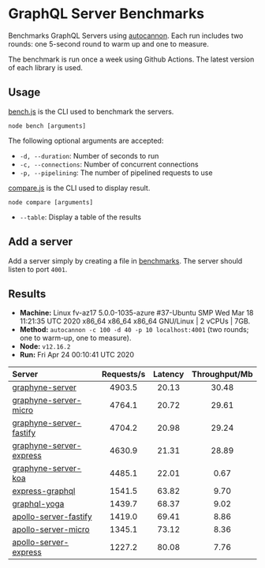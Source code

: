 # GraphQL Server Benchmarks

Benchmarks GraphQL Servers using [autocannon](https://github.com/mcollina/autocannon). Each run includes two rounds: one 5-second round to warm up and one to measure.

The benchmark is run once a week using Github Actions. The latest version of each library is used.

## Usage

[bench.js](bench.js) is the CLI used to benchmark the servers.

```shell
node bench [arguments]
```

The following optional arguments are accepted:

- `-d, --duration`: Number of seconds to run
- `-c, --connections`: Number of concurrent connections
- `-p, --pipelining`:  The number of pipelined requests to use

[compare.js](compare.js) is the CLI used to display result.

```shell
node compare [arguments]
```

- `--table`: Display a table of the results

## Add a server

Add a server simply by creating a file in [benchmarks](benchmarks). The server should listen to port `4001`.

## Results

- __Machine:__ Linux fv-az17 5.0.0-1035-azure #37-Ubuntu SMP Wed Mar 18 11:21:35 UTC 2020 x86_64 x86_64 x86_64 GNU/Linux | 2 vCPUs | 7GB.
- __Method:__ `autocannon -c 100 -d 40 -p 10 localhost:4001` (two rounds; one to warm-up, one to measure).
- __Node:__ `v12.16.2`
- __Run:__ Fri Apr 24 00:10:41 UTC 2020

| Server                                                           | Requests/s | Latency | Throughput/Mb |
| :--------------------------------------------------------------- | :--------: | :-----: | :-----------: |
| [graphyne-server](benchmarks/graphyne-server.js)                 |   4903.5   |  20.13  |     30.48     |
| [graphyne-server-micro](benchmarks/graphyne-server-micro.js)     |   4764.1   |  20.72  |     29.61     |
| [graphyne-server-fastify](benchmarks/graphyne-server-fastify.js) |   4704.2   |  20.98  |     29.24     |
| [graphyne-server-express](benchmarks/graphyne-server-express.js) |   4630.9   |  21.31  |     28.89     |
| [graphyne-server-koa](benchmarks/graphyne-server-koa.js)         |   4485.1   |  22.01  |      0.67     |
| [express-graphql](benchmarks/express-graphql.js)                 |   1541.5   |  63.82  |      9.70     |
| [graphql-yoga](benchmarks/graphql-yoga.js)                       |   1439.7   |  68.37  |      9.02     |
| [apollo-server-fastify](benchmarks/apollo-server-fastify.js)     |   1419.0   |  69.41  |      8.86     |
| [apollo-server-micro](benchmarks/apollo-server-micro.js)         |   1345.1   |  73.12  |      8.36     |
| [apollo-server-express](benchmarks/apollo-server-express.js)     |   1227.2   |  80.08  |      7.76     |
